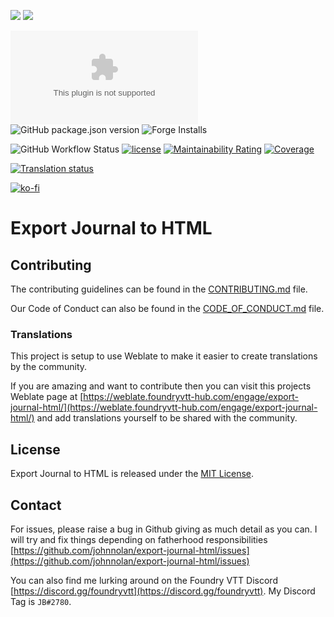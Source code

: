 ![](https://img.shields.io/endpoint?url=https%3A%2F%2Ffoundryshields.com%2Fversion%3Fstyle%3Dflat%26url%3Dhttps%3A%2F%2Fgithub.com%2Fjohnnolan%2Fexport-journal-html%2Freleases%2Fdownload%2F3.9.7%2Fmodule.json)
![](https://img.shields.io/endpoint?url=https%3A%2F%2Ffoundryshields.com%2Fsystem%3FnameType%3Dfull%26showVersion%3D1%26style%3Dflat%26url%3Dhttps%3A%2F%2Fgithub.com%2Fjohnnolan%2Fexport-journal-html%2Freleases%2Fdownload%2F3.9.7%2Fmodule.json)

![Latest Release Download Count](https://img.shields.io/github/downloads/johnnolan/export-journal-html/latest/module.zip)
![GitHub package.json version](https://img.shields.io/github/release/johnnolan/export-journal-html)
![Forge Installs](https://img.shields.io/badge/dynamic/json?label=Forge%20Installs&query=package.installs&suffix=%25&url=https%3A%2F%2Fforge-vtt.com%2Fapi%2Fbazaar%2Fpackage%2Fexport-journal-html&colorB=4aa94a)

![GitHub Workflow Status](https://img.shields.io/github/actions/workflow/status/johnnolan/export-journal-html/main_workflow.yml?branch=main)
[![license](https://img.shields.io/badge/license-MIT-blue)](https://github.com/johnnolan/export-journal-html/blob/main/LICENSE)
[![Maintainability Rating](https://sonarcloud.io/api/project_badges/measure?project=johnnolan_export-journal-html&metric=sqale_rating)](https://sonarcloud.io/summary/new_code?id=johnnolan_export-journal-html)
[![Coverage](https://sonarcloud.io/api/project_badges/measure?project=johnnolan_export-journal-html&metric=coverage)](https://sonarcloud.io/summary/new_code?id=johnnolan_export-journal-html)

[![Translation status](https://weblate.foundryvtt-hub.com/widgets/export-journal-html/-/main/287x66-black.png)](https://weblate.foundryvtt-hub.com/engage/export-journal-html/)

[![ko-fi](https://ko-fi.com/img/githubbutton_sm.svg)](https://ko-fi.com/X8X354DCG)

# Export Journal to HTML



## Contributing

The contributing guidelines can be found in the [CONTRIBUTING.md](./CONTRIBUTING.md) file.

Our Code of Conduct can also be found in the [CODE_OF_CONDUCT.md](./CODE_OF_CONDUCT.md) file.

### Translations

This project is setup to use Weblate to make it easier to create translations by the community.

If you are amazing and want to contribute then you can visit this projects Weblate page at [https://weblate.foundryvtt-hub.com/engage/export-journal-html/](https://weblate.foundryvtt-hub.com/engage/export-journal-html/) and add translations yourself to be shared with the community.

## License

Export Journal to HTML is released under the [MIT License](./LICENSE).

## Contact

For issues, please raise a bug in Github giving as much detail as you can. I will try and fix things depending on fatherhood responsibilities [https://github.com/johnnolan/export-journal-html/issues](https://github.com/johnnolan/export-journal-html/issues)

You can also find me lurking around on the Foundry VTT Discord [https://discord.gg/foundryvtt](https://discord.gg/foundryvtt). My Discord Tag is `JB#2780`.

[buymeacoffee-shield]: https://raw.githubusercontent.com/johnnolan/export-journal-html/main/images/badges/buymeacoffee.png
[buymeacoffee]: https://www.buymeacoffee.com/johnnolandev
